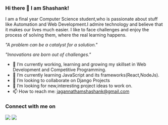 ### Hi there 👋  I am Shashank!


I am a final year Computer Science student,who is passionate about stuff like Automation and Web Development.I admire technology and believe that it makes our lives much easier. I like to face challenges and enjoy the process of solving them, where the real learning happens.

*"A problem can be a catalyst for a solution."*

*"Innovations are born out of challenges."*

- 🔭 I’m currently working, learning and growing my skillset in Web Development and Competitive Programming.
- 🌱 I’m currently learning JavaScript and its frameworks(React,NodeJs).
- 👯 I’m looking to collaborate on Django Projects
- 🤔 I’m looking for new,interesting project ideas to work on.
- 📫 How to reach me: jagannathamshashank@gmail.com



### Connect with me on

[<img src="https://img.shields.io/badge/linkedin-%230077B5.svg?&style=for-the-badge&logo=linkedin&logoColor=white" />](https://www.linkedin.com/in/shashank-jagannatham-a8308815b/) [<img src = "https://img.shields.io/badge/instagram-%23E4405F.svg?&style=for-the-badge&logo=instagram&logoColor=white">](https://www.instagram.com/shashank.a2a) 
